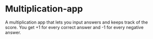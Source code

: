 # Multiplication-app
A multiplication app that lets you input answers and keeps track of the score. You get +1 for every correct answer and -1 for every negative answer.
